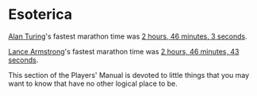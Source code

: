 # Esoterica

[Alan
Turing](https://www.pbs.org/newshour/science/8-things-didnt-know-alan-turing)'s
fastest marathon time was [2 hours, 46 minutes, 3
seconds](https://www.turing.org.uk/book/update/part6.html).

[Lance Armstrong](https://www.goodreads.com/book/show/17674986-wheelmen)'s fastest marathon time was [2 hours, 46 minutes, 43 seconds](https://www.espn.com/olympics/cycling/story/_/id/8546240/lance-armstrong-ny-boston-marathon-results-likely-erased).

This section of the Players' Manual is devoted to little things that
you may want to know that have no other logical place to be.

